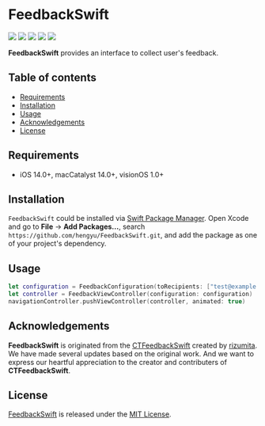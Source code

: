 # FeedbackSwift

![](https://img.shields.io/badge/iOS-14.0%2B-green)
![](https://img.shields.io/badge/macCatalyst-14.0%2B-green)
![](https://img.shields.io/badge/visionOS-1.0%2B-green)
![](https://img.shields.io/badge/Swift-5-orange?logo=Swift&logoColor=white)
![](https://img.shields.io/github/last-commit/hengyu/FeedbackSwift)

**FeedbackSwift** provides an interface to collect user's feedback.

## Table of contents

* [Requirements](#requirements)
* [Installation](#installation)
* [Usage](#usage)
* [Acknowledgements](#acknowledgements)
* [License](#license)

## Requirements

- iOS 14.0+, macCatalyst 14.0+, visionOS 1.0+

## Installation

`FeedbackSwift` could be installed via [Swift Package Manager](https://www.swift.org/package-manager/). Open Xcode and go to **File** -> **Add Packages...**, search `https://github.com/hengyu/FeedbackSwift.git`, and add the package as one of your project's dependency.

## Usage

```swift
let configuration = FeedbackConfiguration(toRecipients: ["test@example.com"], usesHTML: true)
let controller = FeedbackViewController(configuration: configuration)
navigationController.pushViewController(controller, animated: true)
```

## Acknowledgements

**FeedbackSwift** is originated from the [CTFeedbackSwift](https://github.com/rizumita/CTFeedbackSwift) created by [rizumita](https://github.com/rizumita). We have made several updates based on the original work. And we want to express our heartful appreciation to the creator and contributers of **CTFeedbackSwift**.

## License

[FeedbackSwift](https://github.com/hengyu/FeedbackSwift) is released under the [MIT License](LICENSE).
